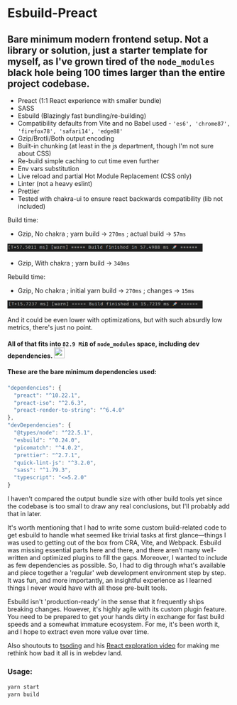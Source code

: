 # Esbuild-Preact

## Bare minimum modern frontend setup. Not a library or solution, just a starter template for myself, as I've grown tired of the `node_modules` black hole being 100 times larger than the entire project codebase.

- Preact (1:1 React experience with smaller bundle)
- SASS
- Esbuild (Blazingly fast bundling/re-building)
- Compatibility defaults from Vite and no Babel used - `'es6', 'chrome87', 'firefox78', 'safari14', 'edge88'`
- Gzip/Brotli/Both output encoding
- Built-in chunking (at least in the js department, though I'm not sure about CSS)
- Re-build simple caching to cut time even further
- Env vars substitution
- Live reload and partial Hot Module Replacement (CSS only)
- Linter (not a heavy eslint)
- Prettier
- Tested with chakra-ui to ensure react backwards compatibility (lib not included)

Build time:
- Gzip, No chakra ; yarn build -> `270ms` ; actual build -> `57ms`

<img src="https://github.com/SanariSan/esbuild-preact/blob/master/etc/1.png?raw=true" width="440" height="18">

- Gzip, With chakra ; yarn build -> `340ms`

Rebuild time:
- Gzip, No chakra ; initial yarn build -> `270ms` ; changes -> `15ms`

<img src="https://github.com/SanariSan/esbuild-preact/blob/master/etc/2.png?raw=true" width="440" height="18">

And it could be even lower with optimizations, but with such absurdly low metrics, there's just no point.

#### All of that fits into `82.9 MiB` of `node_modules` space, including dev dependencies. <img src="https://static-cdn.jtvnw.net/emoticons/v2/305253890/default/light/2.0" width=24 height=24 />

#### These are the bare minimum dependencies used:

```js
"dependencies": {
  "preact": "^10.22.1",
  "preact-iso": "^2.6.3",
  "preact-render-to-string": "^6.4.0"
},
"devDependencies": {
  "@types/node": "^22.5.1",
  "esbuild": "^0.24.0",
  "picomatch": "^4.0.2",
  "prettier": "^2.7.1",
  "quick-lint-js": "^3.2.0",
  "sass": "^1.79.3",
  "typescript": "<=5.2.0"
}
```

I haven't compared the output bundle size with other build tools yet since the codebase is too small to draw any real conclusions, but I'll probably add that in later.

It's worth mentioning that I had to write some custom build-related code to get esbuild to handle what seemed like trivial tasks at first glance—things I was used to getting out of the box from CRA, Vite, and Webpack. Esbuild was missing essential parts here and there, and there aren’t many well-written and optimized plugins to fill the gaps. Moreover, I wanted to include as few dependencies as possible. So, I had to dig through what's available and piece together a 'regular' web development environment step by step. It was fun, and more importantly, an insightful experience as I learned things I never would have with all those pre-built tools.

Esbuild isn't 'production-ready' in the sense that it frequently ships breaking changes. However, it's highly agile with its custom plugin feature. You need to be prepared to get your hands dirty in exchange for fast build speeds and a somewhat immature ecosystem. For me, it's been worth it, and I hope to extract even more value over time.

Also shoutouts to [tsoding](https://github.com/tsoding) and his [React exploration video](https://www.youtube.com/watch?v=XAGCULPO_DE) for making me rethink how bad it all is in webdev land.

### Usage:

```sh
yarn start
yarn build
```